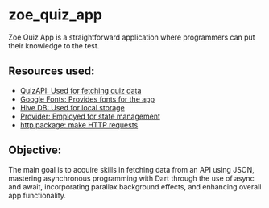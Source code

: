 # zoe_quiz_app
Zoe Quiz App is a straightforward application where programmers can put their knowledge to the test.


## Resources used:

- [QuizAPI: Used for fetching quiz data](https://quizapi.io/)
- [Google Fonts: Provides fonts for the app](https://fonts.google.com/download/next-steps)
- [Hive DB: Used for local storage](https://docs.hivedb.dev/#/)
- [Provider: Employed for state management](https://pub.dev/packages/provider)
- [http package: make HTTP requests](https://pub.dev/packages/http)

## Objective:

The main goal is to acquire skills in fetching data from an API using JSON, mastering asynchronous programming with Dart through the use of async and await, incorporating parallax background effects, and enhancing overall app functionality.
